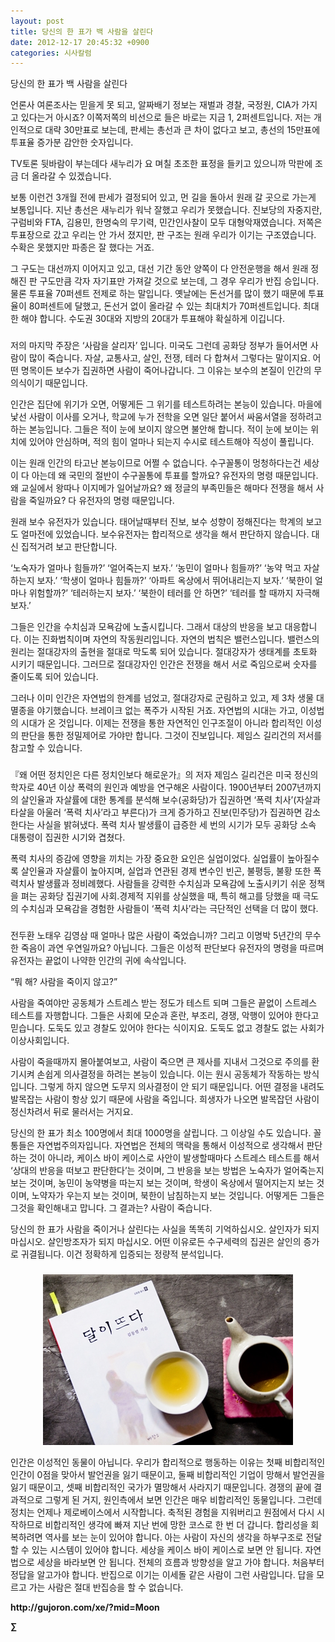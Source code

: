 ```yaml
---
layout: post
title: 당신의 한 표가 백 사람을 살린다
date: 2012-12-17 20:45:32 +0900
categories: 시사칼럼
---
```

 당신의 한 표가 백 사람을 살린다 

 언론사 여론조사는 믿을게 못 되고, 알짜배기 정보는 재벌과 경찰, 국정원, CIA가 가지고 있다는거 아시죠? 이쪽저쪽의 비선으로 들은 바로는 지금 1, 2퍼센트입니다. 저는 개인적으로 대략 30만표로 보는데, 판세는 총선과 큰 차이 없다고 보고, 총선의 15만표에 투표율 증가분 감안한 숫자입니다. 

 TV토론 뒷바람이 부는데다 새누리가 요 며칠 초조한 표정을 들키고 있으니까 막판에 조금 더 올라갈 수 있겠습니다. 

 보통 이런건 3개월 전에 판세가 결정되어 있고, 먼 길을 돌아서 원래 갈 곳으로 가는게 보통입니다. 지난 총선은 새누리가 워낙 잘했고 우리가 못했습니다. 진보당의 자중지란, 구럼비와 FTA, 김용민, 한명숙의 무기력, 민간인사찰이 모두 대형악재였습니다. 저쪽은 투표장으로 갔고 우리는 안 가서 졌지만, 판 구조는 원래 우리가 이기는 구조였습니다. 수확은 못했지만 파종은 잘 했다는 거죠. 

 그 구도는 대선까지 이어지고 있고, 대선 기간 동안 양쪽이 다 안전운행을 해서 원래 정해진 판 구도만큼 각자 자기표만 가져갈 것으로 보는데, 그 경우 우리가 반집 승입니다. 물론 투표율 70퍼센트 전제로 하는 말입니다. 옛날에는 돈선거를 많이 했기 때문에 투표율이 80퍼센트에 달했고, 돈선거 없이 올라갈 수 있는 최대치가 70퍼센트입니다. 최대한 해야 합니다. 수도권 30대와 지방의 20대가 투표해야 확실하게 이깁니다. 

 ### 

 저의 마지막 주장은 ‘사람을 살리자’ 입니다. 미국도 그런데 공화당 정부가 들어서면 사람이 많이 죽습니다. 자살, 교통사고, 살인, 전쟁, 테러 다 합쳐서 그렇다는 말이지요. 어떤 명목이든 보수가 집권하면 사람이 죽어나갑니다. 그 이유는 보수의 본질이 인간의 무의식이기 때문입니다. 

 인간은 집단에 위기가 오면, 어떻게든 그 위기를 테스트하려는 본능이 있습니다. 마을에 낯선 사람이 이사를 오거나, 학교에 누가 전학을 오면 일단 붙어서 싸움서열을 정하려고 하는 본능입니다. 그들은 적이 눈에 보이지 않으면 불안해 합니다. 적이 눈에 보이는 위치에 있어야 안심하며, 적의 힘이 얼마나 되는지 수시로 테스트해야 직성이 풀립니다. 

 이는 원래 인간의 타고난 본능이므로 어쩔 수 없습니다. 수구꼴통이 멍청하다는건 세상이 다 아는데 왜 국민의 절반이 수구꼴통에 투표를 할까요? 유전자의 명령 때문입니다. 왜 교실에서 왕따나 이지메가 일어날까요? 왜 정글의 부족민들은 해마다 전쟁을 해서 사람을 죽일까요? 다 유전자의 명령 때문입니다. 

 원래 보수 유전자가 있습니다. 태어날때부터 진보, 보수 성향이 정해진다는 학계의 보고도 얼마전에 있었습니다. 보수유전자는 합리적으로 생각을 해서 판단하지 않습니다. 대신 집적거려 보고 판단합니다. 

 ‘노숙자가 얼마나 힘들까?’ ‘얼어죽는지 보자.’ ‘농민이 얼마나 힘들까?’ ‘농약 먹고 자살하는지 보자.’ ‘학생이 얼마나 힘들까?’ ‘아파트 옥상에서 뛰어내리는지 보자.’ ‘북한이 얼마나 위험할까?’ ‘테러하는지 보자.’ ‘북한이 테러를 안 하면?’ ‘테러를 할 때까지 자극해보자.’ 

 그들은 인간을 수치심과 모욕감에 노출시킵니다. 그래서 대상의 반응을 보고 대응합니다. 이는 진화법칙이며 자연의 작동원리입니다. 자연의 법칙은 밸런스입니다. 밸런스의 원리는 절대강자의 출현을 절대로 막도록 되어 있습니다. 절대강자가 생태계를 초토화 시키기 때문입니다. 그러므로 절대강자인 인간은 전쟁을 해서 서로 죽임으로써 숫자를 줄이도록 되어 있습니다. 

 그러나 이미 인간은 자연법의 한계를 넘었고, 절대강자로 군림하고 있고, 제 3차 생물 대멸종을 야기했습니다. 브레이크 없는 폭주가 시작된 거죠. 자연법의 시대는 가고, 이성법의 시대가 온 것입니다. 이제는 전쟁을 통한 자연적인 인구조절이 아니라 합리적인 이성의 판단을 통한 정밀제어로 가야만 합니다. 그것이 진보입니다. 제임스 길리건의 저서를 참고할 수 있습니다. 

 ### 

 『왜 어떤 정치인은 다른 정치인보다 해로운가』의 저자 제임스 길리건은 미국 정신의학자로 40년 이상 폭력의 원인과 예방을 연구해온 사람이다. 1900년부터 2007년까지의 살인율과 자살률에 대한 통계를 분석해 보수(공화당)가 집권하면 ‘폭력 치사’(자살과 타살을 아울러 ‘폭력 치사’라고 부른다)가 크게 증가하고 진보(민주당)가 집권하면 감소한다는 사실을 밝혀냈다. 폭력 치사 발생률이 급증한 세 번의 시기가 모두 공화당 소속 대통령이 집권한 시기와 겹쳤다. 

 폭력 치사의 증감에 영향을 끼치는 가장 중요한 요인은 실업이었다. 실업률이 높아질수록 살인율과 자살률이 높아지며, 실업과 연관된 경제 변수인 빈곤, 불평등, 불황 또한 폭력치사 발생률과 정비례했다. 사람들을 강력한 수치심과 모욕감에 노출시키기 쉬운 정책을 펴는 공화당 집권기에 사회.경제적 지위를 상실했을 때, 특히 해고를 당했을 때 극도의 수치심과 모욕감을 경험한 사람들이 ‘폭력 치사’라는 극단적인 선택을 더 많이 했다. 

 ### 

 전두환 노태우 김영삼 때 얼마나 많은 사람이 죽었습니까? 그리고 이명박 5년간의 무수한 죽음이 과연 우연일까요? 아닙니다. 그들은 이성적 판단보다 유전자의 명령을 따르며 유전자는 끝없이 나약한 인간의 귀에 속삭입니다. 

 “뭐 해? 사람을 죽이지 않고?” 

 사람을 죽여야만 공동체가 스트레스 받는 정도가 테스트 되며 그들은 끝없이 스트레스 테스트를 자행합니다. 그들은 사회에 모순과 혼란, 부조리, 경쟁, 악행이 있어야 한다고 믿습니다. 도둑도 있고 경찰도 있어야 한다는 식이지요. 도둑도 없고 경찰도 없는 사회가 이상사회입니다. 

 사람이 죽을때까지 몰아붙여보고, 사람이 죽으면 큰 제사를 지내서 그것으로 주의를 환기시켜 손쉽게 의사결정을 하려는 본능이 있습니다. 이는 원시 공동체가 작동하는 방식입니다. 그렇게 하지 않으면 도무지 의사결정이 안 되기 때문입니다. 어떤 결정을 내려도 발목잡는 사람이 항상 있기 때문에 사람을 죽입니다. 희생자가 나오면 발목잡던 사람이 정신차려서 뒤로 물러서는 거지요. 

 당신의 한 표가 최소 100명에서 최대 1000명을 살립니다. 그 이상일 수도 있습니다. 꼴통들은 자연법주의자입니다. 자연법은 전체의 맥락을 통해서 이성적으로 생각해서 판단하는 것이 아니라, 케이스 바이 케이스로 사안이 발생할때마다 스트레스 테스트를 해서 ‘상대의 반응을 떠보고 판단한다’는 것이며, 그 반응을 보는 방법은 노숙자가 얼어죽는지 보는 것이며, 농민이 농약병을 따는지 보는 것이며, 학생이 옥상에서 떨어지는지 보는 것이며, 노약자가 우는지 보는 것이며, 북한이 남침하는지 보는 것입니다. 어떻게든 그들은 그것을 확인해내고 맙니다. 그 결과는? 사람이 죽습니다. 

 당신의 한 표가 사람을 죽이거나 살린다는 사실을 똑똑히 기억하십시오. 살인자가 되지 마십시오. 살인방조자가 되지 마십시오. 어떤 이유로든 수구세력의 집권은 살인의 증가로 귀결됩니다. 이건 정확하게 입증되는 정량적 분석입니다. 

 ###

 
  


<p align="center">
  <a href="?mid=Moon"><img alt="345678.jpg" src="files/attach/images/198/187/283/345678.jpg" width="400" height="273" /> <br /></a> 
  
  <p>
  </p> 인간은 이성적인 동물이 아닙니다. 우리가 합리적으로 행동하는 이유는 첫째 비합리적인 인간이 0점을 맞아서 발언권을 잃기 때문이고, 둘째 비합리적인 기업이 망해서 발언권을 잃기 때문이고, 셋째 비합리적인 국가가 멸망해서 사라지기 때문입니다. 경쟁의 끝에 결과적으로 그렇게 된 거지, 원인측에서 보면 인간은 매우 비합리적인 동물입니다. 그런데 정치는 언제나 제로베이스에서 시작합니다. 축적된 경험을 지워버리고 원점에서 다시 시작하므로 비합리적인 생각에 빠져 지난 번에 망한 코스로 한 번 더 갑니다. 합리성을 회복하려면 역사를 보는 눈이 있어야 합니다. 아는 사람이 자신의 생각을 하부구조로 전달할 수 있는 시스템이 있어야 합니다. 세상을 케이스 바이 케이스로 보면 안 됩니다. 자연법으로 세상을 바라보면 안 됩니다. 전체의 흐름과 방향성을 알고 가야 합니다. 처음부터 정답을 알고가야 합니다. 반집으로 이기는 이세돌 같은 사람이 그런 사람입니다. 답을 모르고 가는 사람은 절대 반집승을 할 수 없습니다. 
  
  <p>
  </p>
  
  <p>
  </p>
  
  <p>
  </p>
  
  <p>
    <b>http://gujoron.com/xe/?mid=Moon </b><br />
  </p>
  
  <p>
    <b>∑</b> <br /><br />
  </p>
  
  <p>
  </p>
  
  <p>
  </p>
  
  <p>
  </p>
  
  <p>
  </p>
  
  <p>
  </p>
</p>